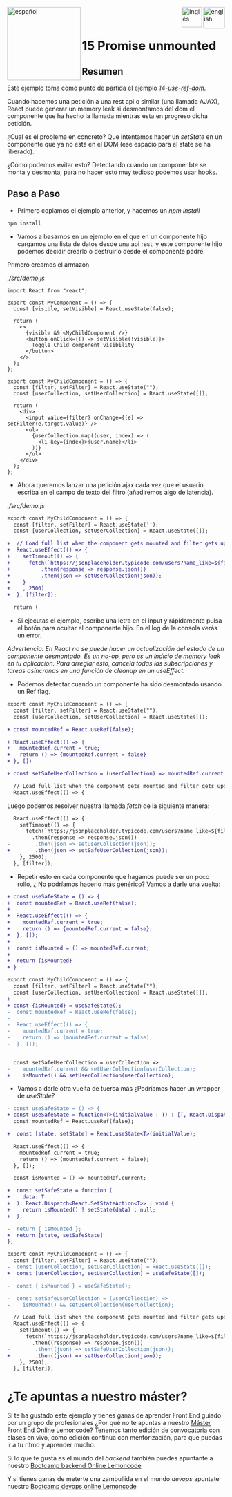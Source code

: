
[<img align="left" src="https://images.squarespace-cdn.com/content/v1/56cdb491a3360cdd18de5e16/1536155167931-3JJ7O74IM4QP88L0RQS9/3_200.png" alt="español" width="170"/>](https://lemoncode.net/) 


[<img align="right" src="https://upload.wikimedia.org/wikipedia/commons/thumb/7/7c/Spain_flag_icon.svg/1200px-Spain_flag_icon.svg.png" alt="english" width="50"/>](https://github.com/Lemoncode/react-hooks-by-example/blob/master/15-promise-unmounted/Readme_es.md)
[<img align="right" src="https://assets.stickpng.com/images/580b585b2edbce24c47b2836.png" alt="inglés" width="47"/>](https://github.com/Lemoncode/react-hooks-by-example/blob/master/15-promise-unmounted/Readme.md)
  
<br>
<br>


# 15 Promise unmounted

## Resumen

Este ejemplo toma como punto de partida el ejemplo [_14-use-ref-dom_](https://github.com/Lemoncode/react-hooks-by-example/blob/master/14-use-ref-dom).

Cuando hacemos una petición a una rest api o similar (una llamada AJAX),
React puede generar un memory leak si desmontamos del dom el componente que ha
hecho la llamada mientras esta en progreso dicha petición.

¿Cual es el problema en concreto? Que intentamos hacer un _setState_ en un
componente que ya no está en el DOM (ese espacio para el state se ha liberado).

¿Cómo podemos evitar esto? Detectando cuando un componenbte se monta y desmonta,
para no hacer esto muy tedioso podemos usar hooks.

## Paso a Paso

- Primero copiamos el ejemplo anterior, y hacemos un _npm install_

```bash
npm install
```

- Vamos a basarnos en un ejemplo en el que en un componente hijo cargamos
  una lista de datos desde una api rest, y este componente hijo podemos
  decidir crearlo o destruirlo desde el componente padre.

Primero creamos el armazon

_./src/demo.js_

```tsx
import React from "react";

export const MyComponent = () => {
  const [visible, setVisible] = React.useState(false);

  return (
    <>
      {visible && <MyChildComponent />}
      <button onClick={() => setVisible(!visible)}>
        Toggle Child component visibility
      </button>
    </>
  );
};

export const MyChildComponent = () => {
  const [filter, setFilter] = React.useState("");
  const [userCollection, setUserCollection] = React.useState([]);

  return (
    <div>
      <input value={filter} onChange={(e) => setFilter(e.target.value)} />
      <ul>
        {userCollection.map((user, index) => (
          <li key={index}>{user.name}</li>
        ))}
      </ul>
    </div>
  );
};
```

- Ahora queremos lanzar una petición ajax cada vez que el usuario escriba en el campo de texto del filtro (añadiremos algo de latencia).

_./src/demo.js_

```diff
export const MyChildComponent = () => {
  const [filter, setFilter] = React.useState('');
  const [userCollection, setUserCollection] = React.useState([]);

+  // Load full list when the component gets mounted and filter gets updated
+  React.useEffect(() => {
+    setTimeout(() => {
+      fetch(`https://jsonplaceholder.typicode.com/users?name_like=${filter}`)
+          .then(response => response.json())
+          .then(json => setUserCollection(json));
+    }
+    , 2500)
+  }, [filter]);

  return (
```

- Si ejecutas el ejemplo, escribe una letra en el input y rápidamente pulsa el botón para ocultar el componente hijo. En el log de la consola verás un error.

_Advertencia: En React no se puede hacer un actualización del estado de un componente desmontado. Es un no-op, pero es un indicio de memory leak en tu aplicación. Para arreglar esto, cancela todas las subscripciones y tareas asíncronas en una función de cleanup en un useEffect._

- Podemos detectar cuando un componente ha sido desmontado usando un Ref flag.

```diff
export const MyChildComponent = () => {
  const [filter, setFilter] = React.useState("");
  const [userCollection, setUserCollection] = React.useState([]);

+ const mountedRef = React.useRef(false);

+ React.useEffect(() => {
+   mountedRef.current = true;
+   return () => {mountedRef.current = false}
+ }, [])

+ const setSafeUserCollection = (userCollection) => mountedRef.current && setUserCollection(userCollection);

  // Load full list when the component gets mounted and filter gets updated
  React.useEffect(() => {
```

Luego podemos resolver nuestra llamada _fetch_ de la siguiente manera:

```diff
  React.useEffect(() => {
    setTimeout(() => {
      fetch(`https://jsonplaceholder.typicode.com/users?name_like=${filter}`)
        .then(response => response.json())
-        .then(json => setUserCollection(json));
+        .then(json => setSafeUserCollection(json));
    }, 2500);
  }, [filter]);
```

- Repetir esto en cada componente que hagamos puede ser un poco rollo, ¿ No podríamos hacerlo más genérico?
  Vamos a darle una vuelta:

```diff
+ const useSafeState = () => {
+  const mountedRef = React.useRef(false);
+
+  React.useEffect(() => {
+    mountedRef.current = true;
+    return () => {mountedRef.current = false};
+  }, []);
+
+  const isMounted = () => mountedRef.current;
+
+  return {isMounted}
+ }

export const MyChildComponent = () => {
  const [filter, setFilter] = React.useState("");
  const [userCollection, setUserCollection] = React.useState([]);
+
+ const {isMounted} = useSafeState();
-  const mountedRef = React.useRef(false);
-
-  React.useEffect(() => {
-    mountedRef.current = true;
-    return () => (mountedRef.current = false);
-  }, []);


  const setSafeUserCollection = userCollection =>
-    mountedRef.current && setUserCollection(userCollection);
+    isMounted() && setUserCollection(userCollection);

```

- Vamos a darle otra vuelta de tuerca más ¿Podríamos hacer un wrapper
  de _useState_?

```diff
- const useSafeState = () => {
+ const useSafeState = function<T>(initialValue : T) : [T, React.Dispatch<React.SetStateAction<T>>] {
  const mountedRef = React.useRef(false);

+  const [state, setState] = React.useState<T>(initialValue);

  React.useEffect(() => {
    mountedRef.current = true;
    return () => (mountedRef.current = false);
  }, []);

  const isMounted = () => mountedRef.current;

+  const setSafeState = function (
+    data: T
+  ): React.Dispatch<React.SetStateAction<T>> | void {
+    return isMounted() ? setState(data) : null;
+  };

-  return { isMounted };
+  return [state, setSafeState]
};

export const MyChildComponent = () => {
  const [filter, setFilter] = React.useState("");
-  const [userCollection, setUserCollection] = React.useState([]);
+  const [userCollection, setUserCollection] = useSafeState([]);

-  const { isMounted } = useSafeState();

-  const setSafeUserCollection = (userCollection) =>
-    isMounted() && setUserCollection(userCollection);

  // Load full list when the component gets mounted and filter gets updated
  React.useEffect(() => {
    setTimeout(() => {
      fetch(`https://jsonplaceholder.typicode.com/users?name_like=${filter}`)
        .then((response) => response.json())
-        .then((json) => setSafeUserCollection(json));
+        .then((json) => setUserCollection(json));
    }, 2500);
  }, [filter]);
```

# ¿Te apuntas a nuestro máster?

Si te ha gustado este ejemplo y tienes ganas de aprender Front End
guiado por un grupo de profesionales ¿Por qué no te apuntas a
nuestro [Máster Front End Online Lemoncode](https://lemoncode.net/master-frontend#inicio-banner)? Tenemos tanto edición de convocatoria
con clases en vivo, como edición continua con mentorización, para
que puedas ir a tu ritmo y aprender mucho.

Si lo que te gusta es el mundo del _backend_ también puedes apuntante a nuestro [Bootcamp backend Online Lemoncode](https://lemoncode.net/bootcamp-backend#bootcamp-backend/inicio)

Y si tienes ganas de meterte una zambullida en el mundo _devops_
apuntate nuestro [Bootcamp devops online Lemoncode](https://lemoncode.net/bootcamp-devops#bootcamp-devops/inicio)
